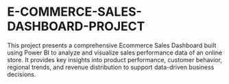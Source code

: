 # E-COMMERCE-SALES-DASHBOARD-PROJECT
This project presents a comprehensive Ecommerce Sales Dashboard built using Power BI to analyze and visualize sales performance data of an online store. It provides key insights into product performance, customer behavior, regional trends, and revenue distribution to support data-driven business decisions.
